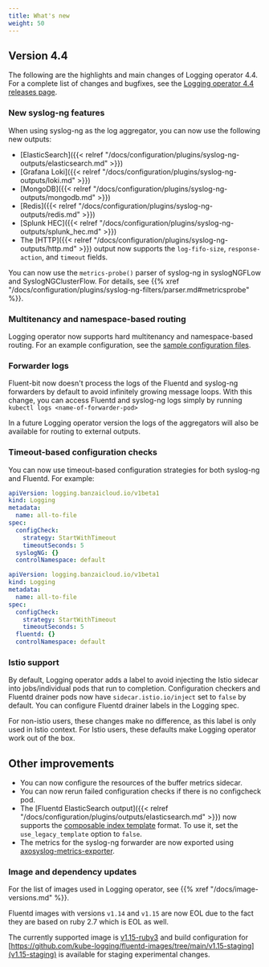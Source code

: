 ```yaml
---
title: What's new
weight: 50
---
```


## Version 4.4

The following are the highlights and main changes of Logging operator 4.4. For a complete list of changes and bugfixes, see the [Logging operator 4.4 releases page](https://github.com/kube-logging/logging-operator/releases/tag/4.4.0).

### New syslog-ng features

When using syslog-ng as the log aggregator, you can now use the following new outputs:

- [ElasticSearch]({{< relref "/docs/configuration/plugins/syslog-ng-outputs/elasticsearch.md" >}})
- [Grafana Loki]({{< relref "/docs/configuration/plugins/syslog-ng-outputs/loki.md" >}})
- [MongoDB]({{< relref "/docs/configuration/plugins/syslog-ng-outputs/mongodb.md" >}})
- [Redis]({{< relref "/docs/configuration/plugins/syslog-ng-outputs/redis.md" >}})
- [Splunk HEC]({{< relref "/docs/configuration/plugins/syslog-ng-outputs/splunk_hec.md" >}})
- The [HTTP]({{< relref "/docs/configuration/plugins/syslog-ng-outputs/http.md" >}}) output now supports the `log-fifo-size`, `response-action`, and `timeout` fields.

You can now use the `metrics-probe()` parser of syslog-ng in syslogNGFLow and SyslogNGClusterFlow. For details, see {{% xref "/docs/configuration/plugins/syslog-ng-filters/parser.md#metricsprobe" %}}.

### Multitenancy and namespace-based routing

Logging operator now supports hard multitenancy and namespace-based routing. For an example configuration, see the [sample configuration files](https://github.com/kube-logging/logging-operator/tree/master/config/samples/mulitenant-hard).

### Forwarder logs

Fluent-bit now doesn't process the logs of the Fluentd and syslog-ng forwarders by default to avoid infinitely growing message loops. With this change, you can access Fluentd and syslog-ng logs simply by running `kubectl logs <name-of-forwarder-pod>`

In a future Logging operator version the logs of the aggregators will also be available for routing to external outputs.

### Timeout-based configuration checks

You can now use timeout-based configuration strategies for both syslog-ng and Fluentd. For example:

```yaml
apiVersion: logging.banzaicloud.io/v1beta1
kind: Logging
metadata:
  name: all-to-file
spec:
  configCheck:
    strategy: StartWithTimeout
    timeoutSeconds: 5
  syslogNG: {}
  controlNamespace: default
```

```yaml
apiVersion: logging.banzaicloud.io/v1beta1
kind: Logging
metadata:
  name: all-to-file
spec:
  configCheck:
    strategy: StartWithTimeout
    timeoutSeconds: 5
  fluentd: {}
  controlNamespace: default
```

### Istio support

By default, Logging operator adds a label to avoid injecting the Istio sidecar into jobs/individual pods that run to completion. Configuration checkers and Fluentd drainer pods now have `sidecar.istio.io/inject` set to `false` by default. You can configure Fluentd drainer labels in the Logging spec.

For non-istio users, these changes make no difference, as this label is only used in Istio context. For Istio users, these defaults make Logging operator work out of the box.

## Other improvements

- You can now configure the resources of the buffer metrics sidecar.
- You can now rerun failed configuration checks if there is no configcheck pod.
- The [Fluentd ElasticSearch output]({{< relref "/docs/configuration/plugins/outputs/elasticsearch.md" >}}) now supports the [composable index template](https://www.elastic.co/guide/en/elasticsearch/reference/7.13/index-templates.html) format. To use it, set the `use_legacy_template` option to `false`.
- The metrics for the syslog-ng forwarder are now exported using [axosyslog-metrics-exporter](https://github.com/axoflow/axosyslog-metrics-exporter).

### Image and dependency updates

For the list of images used in Logging operator, see {{% xref "/docs/image-versions.md" %}}.

Fluentd images with versions `v1.14` and `v1.15` are now EOL due to the fact they are based on ruby 2.7 which is EOL as well.

The currently supported image is [v1.15-ruby3](https://github.com/kube-logging/fluentd-images/tree/main/v1.15-ruby3) and build configuration for [https://github.com/kube-logging/fluentd-images/tree/main/v1.15-staging](v1.15-staging) is available for staging experimental changes.
